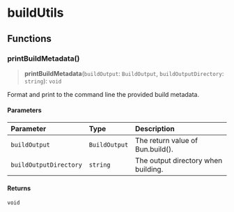 # buildUtils

## Functions

### printBuildMetadata()

> **printBuildMetadata**(`buildOutput`: `BuildOutput`, `buildOutputDirectory`: `string`): `void`

Format and print to the command line the provided build metadata.

#### Parameters

| Parameter | Type | Description |
| :------ | :------ | :------ |
| `buildOutput` | `BuildOutput` | The return value of Bun.build(). |
| `buildOutputDirectory` | `string` | The output directory when building. |

#### Returns

`void`
